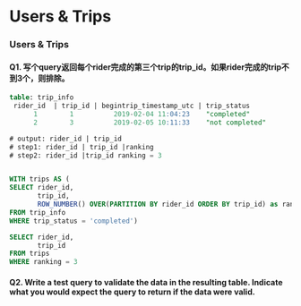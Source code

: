 # Users & Trips

### Users & Trips 

#### Q1. 写个query返回每个rider完成的第三个trip的trip\_id。如果rider完成的trip不到3个，则排除。

```sql
table: trip_info 
 rider_id  | trip_id | begintrip_timestamp_utc | trip_status
      1        1          2019-02-04 11:04:23    "completed"
      2        3          2019-02-05 10:11:33    "not completed"

# output: rider_id | trip_id
# step1: rider_id | trip_id |ranking
# step2: rider_id |trip_id ranking = 3 


WITH trips AS (
SELECT rider_id, 
	   trip_id, 
	   ROW_NUMBER() OVER(PARTITION BY rider_id ORDER BY trip_id) as ranking
FROM trip_info
WHERE trip_status = 'completed') 

SELECT rider_id, 
	   trip_id 
FROM trips 
WHERE ranking = 3 
```

#### Q2. Write a test query to validate the data in the resulting table. Indicate what you would expect the query to return if the data were valid.



